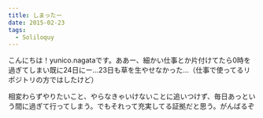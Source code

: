 ```yaml
---
title: しまったー
date: 2015-02-23
tags:
  - Soliloquy
---
```


こんにちは！yunico.nagataです。ああー、細かい仕事とか片付けてたら0時を過ぎてしまい既に24日にー…23日も草を生やせなかった…（仕事で使ってるリポジトリの方ではしたけど）

相変わらずやりたいこと、やらなきゃいけないことに追いつけず、毎日あっという間に過ぎて行ってしまう。でもそれって充実してる証拠だと思う。がんばるぞ

